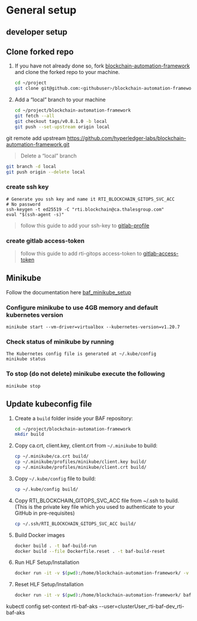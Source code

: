 # General setup


## developer setup

## Clone forked repo

1. If you have not already done so, fork [blockchain-automation-framework](https://github.com/hyperledger-labs/blockchain-automation-framework) and clone the forked repo to your machine.

   ```bash
   cd ~/project
   git clone git@github.com:<githubuser>/blockchain-automation-framework.git
   
   ```

1. Add a “local” branch to your machine
   ```bash
   cd ~/project/blockchain-automation-framework
   git fetch --all
   git checkout tags/v0.8.1.0 -b local 
   git push --set-upstream origin local 
   ```

git remote add upstream https://github.com/hyperledger-labs/blockchain-automation-framework.git





> Delete a “local” branch 
   ```bash
   git branch -d local
   git push origin --delete local
   ```

### create ssh key
```shell
# Generate you ssh key and name it RTI_BLOCKCHAIN_GITOPS_SVC_ACC
# No password
ssh-keygen -t ed25519 -C "rti.blockchain@ca.thalesgroup.com"
eval "$(ssh-agent -s)"

```
> follow this guide to add your ssh-key to [gitlab-profile](https://sc01-trt.thales-systems.ca/gitlab/help/ssh/README#see-if-you-have-an-existing-ssh-key-pair)

### create gitlab access-token
> follow this guide to add rti-gitops access-token to [gitlab-access-token](https://sc01-trt.thales-systems.ca/gitlab/-/profile/personal_access_tokens) 

## Minikube

Follow the documentation here [baf_minikube_setup](./docs/source/developer/baf_minikube_setup.md)

### Configure minikube to use 4GB memory and default kubernetes version
```shell
minikube start --vm-driver=virtualbox --kubernetes-version=v1.20.7
```

### Check status of minikube by running
```shell
The Kubernetes config file is generated at ~/.kube/config
minikube status

```

### To stop (do not delete) minikube execute the following
```shell
minikube stop
```


## Update kubeconfig file

1. Create a `build` folder inside your BAF repository:
   ```bash
   cd ~/project/blockchain-automation-framework
   mkdir build
   ```
1. Copy ca.crt, client.key, client.crt from `~/.minikube` to build:

   ```bash
   cp ~/.minikube/ca.crt build/
   cp ~/.minikube/profiles/minikube/client.key build/
   cp ~/.minikube/profiles/minikube/client.crt build/
   ```

1. Copy `~/.kube/config` file to build:

   ```bash
   cp ~/.kube/config build/
   ```

1. Copy RTI_BLOCKCHAIN_GITOPS_SVC_ACC file from ~/.ssh to build. (This is the private key file which you used to authenticate to your GitHub in pre-requisites)
   
   ```bash
   cp ~/.ssh/RTI_BLOCKCHAIN_GITOPS_SVC_ACC build/
   ```
1. Build Docker images

   ```bash
   docker build . -t baf-build-run
   docker build --file Dockerfile.reset . -t baf-build-reset
   ```
1. Run HLF Setup/Installation

   ```bash
   docker run -it -v $(pwd):/home/blockchain-automation-framework/ -v /var/run/docker.sock:/var/run/docker.sock baf-build-run
   ```
1. Reset HLF Setup/Installation

   ```bash
   docker run -it -v $(pwd):/home/blockchain-automation-framework/ baf-build-reset
   ```


kubectl config set-context rti-baf-aks --user=clusterUser_rti-baf-dev_rti-baf-aks
